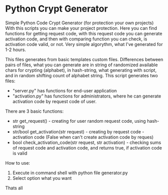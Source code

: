 # Python Crypt Generator
Simple Python Code Crypt Generator (for protection your own projects)
With this scripts you can make your project protection. Here you can find functions for getting request code, with this request code you can generate activation code, and then with comparing function you can check, is activation code valid, or not. Very simple algorythm, what I've generated for 1-2 hours.


This files generates from basic templates custom files. 
Differences between pairs of files, what you can generate are in string of randomized available chars for crypting (alphabet), in hash-string, what generating with script, and in random shifting count of alphabet string.
This script generates two files:
- "server.py" has functions for end-user application
- "activation.py" has functions for administrators, where he can generate activation code by request code of user. 

There are 3 basic functions:
- str get_request() - creating for user random request code, using hash-string
- str/bool get_activation(str request) - creating by request code - activation code (False when can't create activation code by reques)
- bool check_activation_code(str request, str activation) - checking sums of request code and activation code, and returns true, if activation code is valid
 
How to use:
1) Execute in command shell with python file generator.py
2) Select option what you want

Thats all
